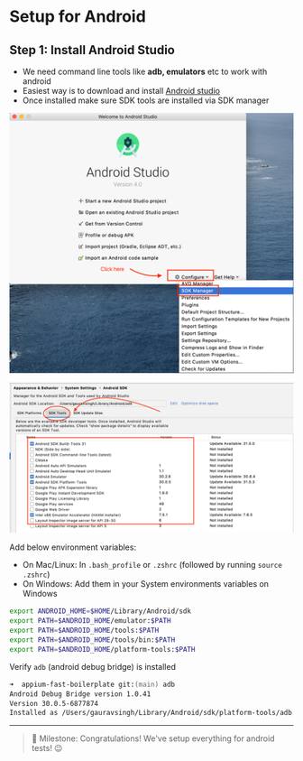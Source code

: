 # Setup for Android

## Step 1: Install Android Studio

- We need command line tools like **adb, emulators** etc to work with android
- Easiest way is to download and install [Android studio](https://developer.android.com/studio)
- Once installed make sure SDK tools are installed via SDK manager

![Click on Configure > SDK manager](images/sdk-manager.png)

![Click on SDK tools](images/sdk-tools.png)

Add below environment variables:

- On Mac/Linux: In `.bash_profile` or `.zshrc` (followed by running `source .zshrc`)
- On Windows: Add them in your System environments variables on Windows

```zsh
export ANDROID_HOME=$HOME/Library/Android/sdk
export PATH=$ANDROID_HOME/emulator:$PATH
export PATH=$ANDROID_HOME/tools:$PATH
export PATH=$ANDROID_HOME/tools/bin:$PATH
export PATH=$ANDROID_HOME/platform-tools:$PATH
```

Verify `adb` (android debug bridge) is installed

```zsh
➜  appium-fast-boilerplate git:(main) adb
Android Debug Bridge version 1.0.41
Version 30.0.5-6877874
Installed as /Users/gauravsingh/Library/Android/sdk/platform-tools/adb
```

---

> 🥳 Milestone: Congratulations! We've setup everything for android tests! 😉
